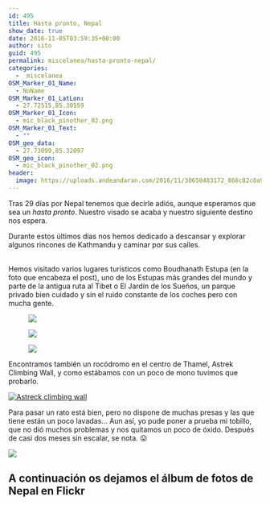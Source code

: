 ```yaml
---
id: 495
title: Hasta pronto, Nepal
show_date: true
date: 2016-11-05T03:59:35+00:00
author: sito
guid: 495
permalink: miscelanea/hasta-pronto-nepal/
categories:
  -  miscelanea
OSM_Marker_01_Name:
  - NoName
OSM_Marker_01_LatLon:
  - 27.72515,85.30559
OSM_Marker_01_Icon:
  - mic_black_pinother_02.png
OSM_Marker_01_Text:
  - ""
OSM_geo_data:
  - 27.73099,85.32097
OSM_geo_icon:
  - mic_black_pinother_02.png
header:
  image: https://uploads.andeandaran.com/2016/11/30650483172_866c82c0a9_h.jpg
---
```


  Tras 29 días por Nepal tenemos que decirle adiós, aunque esperamos que sea un <em>hasta pronto</em>. Nuestro visado se acaba y nuestro siguiente destino nos espera.


  Durante estos últimos días nos hemos dedicado a descansar y explorar algunos rincones de Kathmandu y caminar por sus calles.<!--more-->
  
  <br /> Hemos visitado varios lugares turísticos como Boudhanath Estupa (en la foto que encabeza el post), uno de los Estupas más grandes del mundo y parte de la antigua ruta al Tibet o El Jardín de los Sueños, un parque privado bien cuidado y sin el ruido constante de los coches pero con mucha gente.


<div id='gallery-8' class='gallery galleryid-495 gallery-columns-3 gallery-size-wcfixedheightsmall'>
  <figure > 
  
  <div>
    <a href='https://uploads.andeandaran.com/2016/11/MG_9369.jpg'><img  src="https://uploads.andeandaran.com/2016/11/MG_9369.jpg"/></a>
  </div></figure><figure > 
  
  <div>
    <a href='https://uploads.andeandaran.com/2016/11/MG_9393.jpg'><img  src="https://uploads.andeandaran.com/2016/11/MG_9393.jpg"  /></a>
  </div></figure><figure > 
  
  <div>
    <a href='https://uploads.andeandaran.com/2016/11/MG_9409.jpg'><img  src="https://uploads.andeandaran.com/2016/11/MG_9409.jpg"  /></a>
  </div></figure>
</div>


Encontramos también un rocódromo en el centro de Thamel, Astrek Climbing Wall, y como estábamos con un poco de mono tuvimos que probarlo.

<a href="https://uploads.andeandaran.com/2016/11/GOPR5878_1478177401213_high.jpg"><img src="https://uploads.andeandaran.com/2016/11/GOPR5878_1478177401213_high-250x188.jpg" alt="Astreck climbing wall"  /></a>

Para pasar un rato está bien, pero no dispone de muchas presas y las que tiene están un poco lavadas... Aun así, yo pude poner a prueba mi tobillo, que no dió muchos problemas y nos quitamos un poco de óxido. Después de casi dos meses sin escalar, se nota. 😛

<a href="https://www.flickr.com/photos/sitoo/30131687643/in/dateposted/"><img src="https://live.staticflickr.com/5662/30131687643_9381a90fba_c.jpg" /></a>

## A continuación os dejamos el álbum de fotos de Nepal en Flickr

<a href='https://www.flickr.com/photos/sitoo/albums/72157675541261945' title='Nepal by Sitoo, on Flickr'><img src='https://live.staticflickr.com/5742/30736746386_3df6458164_c.jpg' alt='' /></a>